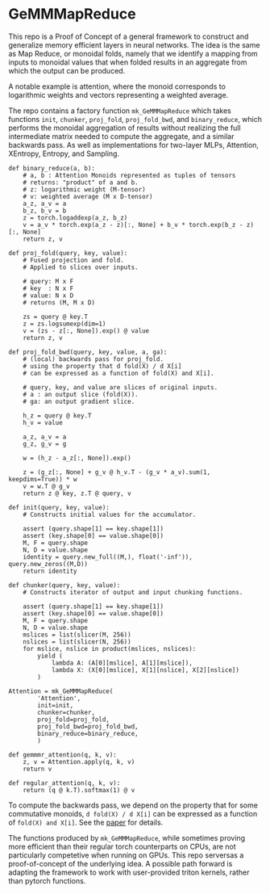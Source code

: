 # GeMMMapReduce

This repo is a Proof of Concept of a general framework to construct and generalize 
memory efficient layers in neural networks. The idea is the same as Map Reduce, 
or monoidal folds, namely that we identify a mapping from inputs to monoidal 
values that when folded results in an aggregate from which the output can be
produced. 

A notable example is attention, where the monoid corresponds to logarithmic
weights and vectors representing a weighted average.

The repo contains a factory function `mk_GeMMMapReduce` which takes functions `init`, `chunker`, `proj_fold`, 
`proj_fold_bwd`, and `binary_reduce`, which performs the monoidal aggregation of results without realizing the full intermediate matrix needed
to compute the aggregate, and a similar backwards pass. As well as implementations for two-layer MLPs, Attention, XEntropy, Entropy, and Sampling.

```
def binary_reduce(a, b):
    # a, b : Attention Monoids represented as tuples of tensors
    # returns: "product" of a and b.
    # z: logarithmic weight (M-tensor)
    # v: weighted average (M x D-tensor)
    a_z, a_v = a
    b_z, b_v = b
    z = torch.logaddexp(a_z, b_z)
    v = a_v * torch.exp(a_z - z)[:, None] + b_v * torch.exp(b_z - z)[:, None]
    return z, v

def proj_fold(query, key, value):
    # Fused projection and fold.
    # Applied to slices over inputs.

    # query: M x F
    # key  : N x F
    # value: N x D
    # returns (M, M x D)

    zs = query @ key.T
    z = zs.logsumexp(dim=1)
    v = (zs - z[:, None]).exp() @ value
    return z, v

def proj_fold_bwd(query, key, value, a, ga):
    # (local) backwards pass for proj_fold.
    # using the property that d fold(X) / d X[i]
    # can be expressed as a function of fold(X) and X[i]. 

    # query, key, and value are slices of original inputs.
    # a : an output slice (fold(X)).
    # ga: an output gradient slice. 

    h_z = query @ key.T
    h_v = value

    a_z, a_v = a
    g_z, g_v = g

    w = (h_z - a_z[:, None]).exp()

    z = (g_z[:, None] + g_v @ h_v.T - (g_v * a_v).sum(1, keepdims=True)) * w
    v = w.T @ g_v
    return z @ key, z.T @ query, v

def init(query, key, value):
    # Constructs initial values for the accumulator.

    assert (query.shape[1] == key.shape[1])
    assert (key.shape[0] == value.shape[0])
    M, F = query.shape
    N, D = value.shape
    identity = query.new_full((M,), float('-inf')), query.new_zeros((M,D))
    return identity

def chunker(query, key, value):
    # Constructs iterator of output and input chunking functions.

    assert (query.shape[1] == key.shape[1])
    assert (key.shape[0] == value.shape[0])
    M, F = query.shape
    N, D = value.shape
    mslices = list(slicer(M, 256))
    nslices = list(slicer(N, 256))
    for mslice, nslice in product(mslices, nslices):
        yield (
            lambda A: (A[0][mslice], A[1][mslice]),
            lambda X: (X[0][mslice], X[1][nslice], X[2][nslice])
        )

Attention = mk_GeMMMapReduce(
        'Attention',
        init=init,
        chunker=chunker,
        proj_fold=proj_fold,
        proj_fold_bwd=proj_fold_bwd,
        binary_reduce=binary_reduce,
        )

def gemmmr_attention(q, k, v):
    z, v = Attention.apply(q, k, v)
    return v

def regular_attention(q, k, v):
    return (q @ k.T).softmax(1) @ v
```

To compute the backwards pass, we depend on the property that for some commutative monoids, `d fold(X) / d X[i]` can be expressed
as a function of `fold(X) and X[i]`. See the [paper](paper.pdf) for details.

The functions produced by `mk_GeMMMapReduce`, while sometimes proving more efficient than their regular torch counterparts on CPUs, are not
particularly competetive when running on GPUs. This repo serversas a proof-of-concept of the underlying idea. A possible path forward
is adapting the framework to work with user-provided triton kernels, rather than pytorch functions.
